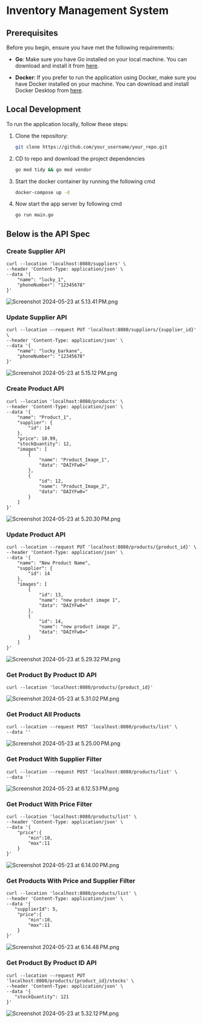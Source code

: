 
# Inventory Management System

## Prerequisites

Before you begin, ensure you have met the following requirements:

- **Go**: Make sure you have Go installed on your local machine. You can download and install it from [here](https://golang.org/dl/).

- **Docker**: If you prefer to run the application using Docker, make sure you have Docker installed on your machine. You can download and install Docker Desktop from [here](https://www.docker.com/products/docker-desktop).

## Local Development

To run the application locally, follow these steps:

1. Clone the repository: 

   ```bash
   git clone https://github.com/your_username/your_repo.git

2. CD to repo and download the project dependencies
   ```bash
   go mod tidy && go mod vendor

3. Start the docker container by running the following cmd
   ```bash
   docker-compose up -d

4. Now start the app server by following cmd
   ```bash
   go run main.go
   
## Below is the API Spec
   
### Create Supplier API
```curl
curl --location 'localhost:8080/suppliers' \
--header 'Content-Type: application/json' \
--data '{
    "name": "lucky_1",
    "phoneNumber": "12345678"
}'
```
![Screenshot 2024-05-23 at 5.13.41 PM.png](..%2F..%2F..%2F..%2F..%2F..%2F..%2Fvar%2Ffolders%2F7s%2Fp_r2wsbj6cg5wdx1clcxvy9h0000gr%2FT%2FTemporaryItems%2FNSIRD_screencaptureui_sXTU4U%2FScreenshot%202024-05-23%20at%205.13.41%E2%80%AFPM.png)

### Update Supplier API
```curl
curl --location --request PUT 'localhost:8080/suppliers/{supplier_id}' \
--header 'Content-Type: application/json' \
--data '{
    "name": "lucky_barkane",
    "phoneNumber": "12345678"
}'
```
![Screenshot 2024-05-23 at 5.15.12 PM.png](..%2F..%2F..%2F..%2F..%2F..%2F..%2Fvar%2Ffolders%2F7s%2Fp_r2wsbj6cg5wdx1clcxvy9h0000gr%2FT%2FTemporaryItems%2FNSIRD_screencaptureui_mo7PX7%2FScreenshot%202024-05-23%20at%205.15.12%E2%80%AFPM.png)

### Create Product API
```curl
curl --location 'localhost:8080/products' \
--header 'Content-Type: application/json' \
--data '{
    "name": "Product_1",
    "supplier": {
        "id": 14
    },
    "price": 10.99,
    "stockQuantity": 12,
    "images": [
        {
            "name": "Product_Image_1",
            "data": "DAIYFw0="
        },
        {
            "id": 12,
            "name": "Product_Image_2",
            "data": "DAIYFw0="
        }
    ]
}'
```
![Screenshot 2024-05-23 at 5.20.30 PM.png](..%2F..%2F..%2F..%2F..%2F..%2F..%2Fvar%2Ffolders%2F7s%2Fp_r2wsbj6cg5wdx1clcxvy9h0000gr%2FT%2FTemporaryItems%2FNSIRD_screencaptureui_6vTBM3%2FScreenshot%202024-05-23%20at%205.20.30%E2%80%AFPM.png)

### Update Product API
```curl
curl --location --request PUT 'localhost:8080/products/{product_id}' \
--header 'Content-Type: application/json' \
--data '{
    "name": "New Product Name",
    "supplier": {
        "id": 14
    },
    "images": [
        {
            "id": 13,
            "name": "new product image 1",
            "data": "DAIYFw0="
        },
        {
            "id": 14,
            "name": "new product image 2",
            "data": "DAIYFw0="
        }
    ]
}'
```
![Screenshot 2024-05-23 at 5.29.32 PM.png](..%2F..%2F..%2F..%2F..%2F..%2F..%2Fvar%2Ffolders%2F7s%2Fp_r2wsbj6cg5wdx1clcxvy9h0000gr%2FT%2FTemporaryItems%2FNSIRD_screencaptureui_nBhjsh%2FScreenshot%202024-05-23%20at%205.29.32%E2%80%AFPM.png)


### Get Product By Product ID API
```curl
curl --location 'localhost:8080/products/{product_id}'
```
![Screenshot 2024-05-23 at 5.31.02 PM.png](..%2F..%2F..%2F..%2F..%2F..%2F..%2Fvar%2Ffolders%2F7s%2Fp_r2wsbj6cg5wdx1clcxvy9h0000gr%2FT%2FTemporaryItems%2FNSIRD_screencaptureui_U6nnD4%2FScreenshot%202024-05-23%20at%205.31.02%E2%80%AFPM.png)

### Get Product All Products
```curl
curl --location --request POST 'localhost:8080/products/list' \
--data ''
```
![Screenshot 2024-05-23 at 5.25.00 PM.png](..%2F..%2F..%2F..%2F..%2F..%2F..%2Fvar%2Ffolders%2F7s%2Fp_r2wsbj6cg5wdx1clcxvy9h0000gr%2FT%2FTemporaryItems%2FNSIRD_screencaptureui_5cyLIB%2FScreenshot%202024-05-23%20at%205.25.00%E2%80%AFPM.png)


### Get Product With Supplier Filter
```curl
curl --location --request POST 'localhost:8080/products/list' \
--data ''
```
![Screenshot 2024-05-23 at 6.12.53 PM.png](..%2F..%2F..%2F..%2F..%2F..%2F..%2Fvar%2Ffolders%2F7s%2Fp_r2wsbj6cg5wdx1clcxvy9h0000gr%2FT%2FTemporaryItems%2FNSIRD_screencaptureui_U0E887%2FScreenshot%202024-05-23%20at%206.12.53%E2%80%AFPM.png)

### Get Product With Price Filter
```curl
curl --location 'localhost:8080/products/list' \
--header 'Content-Type: application/json' \
--data '{
    "price":{
        "min":10,
        "max":11
    }
}'
```
![Screenshot 2024-05-23 at 6.14.00 PM.png](..%2F..%2F..%2F..%2F..%2F..%2F..%2Fvar%2Ffolders%2F7s%2Fp_r2wsbj6cg5wdx1clcxvy9h0000gr%2FT%2FTemporaryItems%2FNSIRD_screencaptureui_DGSxL1%2FScreenshot%202024-05-23%20at%206.14.00%E2%80%AFPM.png)

### Get Products With Price and Supplier Filter
```curl
curl --location 'localhost:8080/products/list' \
--header 'Content-Type: application/json' \
--data '{
   "supplierId": 5,
    "price":{
        "min":10,
        "max":11
    }
}'
```
![Screenshot 2024-05-23 at 6.14.48 PM.png](..%2F..%2F..%2F..%2F..%2F..%2F..%2Fvar%2Ffolders%2F7s%2Fp_r2wsbj6cg5wdx1clcxvy9h0000gr%2FT%2FTemporaryItems%2FNSIRD_screencaptureui_u5xwNg%2FScreenshot%202024-05-23%20at%206.14.48%E2%80%AFPM.png)

### Get Product By Product ID API
```curl
curl --location --request PUT 'localhost:8080/products/{product_id}/stocks' \
--header 'Content-Type: application/json' \
--data '{
   "stockQuantity": 121
}'
```
![Screenshot 2024-05-23 at 5.32.12 PM.png](..%2F..%2F..%2F..%2F..%2F..%2F..%2Fvar%2Ffolders%2F7s%2Fp_r2wsbj6cg5wdx1clcxvy9h0000gr%2FT%2FTemporaryItems%2FNSIRD_screencaptureui_XLB3Vb%2FScreenshot%202024-05-23%20at%205.32.12%E2%80%AFPM.png)

